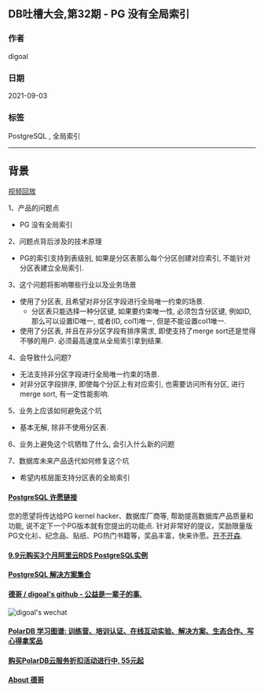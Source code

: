 ## DB吐槽大会,第32期 - PG 没有全局索引    
    
### 作者    
digoal    
    
### 日期    
2021-09-03    
    
### 标签    
PostgreSQL , 全局索引    
    
----    
    
## 背景    
[视频回放](https://www.bilibili.com/video/BV15h411s7rm/)    
    
1、产品的问题点    
- PG 没有全局索引    
    
2、问题点背后涉及的技术原理    
- PG的索引支持到表级别, 如果是分区表那么每个分区创建对应索引, 不能针对分区表建立全局索引.      
    
3、这个问题将影响哪些行业以及业务场景    
- 使用了分区表, 且希望对非分区字段进行全局唯一约束的场景.     
    - 分区表只能选择一种分区键, 如果要约束唯一性, 必须包含分区键, 例如ID, 那么可以设置ID唯一, 或者(ID, col1)唯一, 但是不能设置col1唯一.     
- 使用了分区表, 并且在非分区字段有排序需求, 即使支持了merge sort还是觉得不够的用户. 必须最高速度从全局索引拿到结果.      
    
4、会导致什么问题?    
- 无法支持非分区字段进行全局唯一约束的场景.     
- 对非分区字段排序, 即使每个分区上有对应索引, 也需要访问所有分区, 进行merge sort, 有一定性能影响.     
    
5、业务上应该如何避免这个坑     
- 基本无解, 除非不使用分区表.    
    
6、业务上避免这个坑牺牲了什么, 会引入什么新的问题    
    
    
7、数据库未来产品迭代如何修复这个坑    
- 希望内核层面支持分区表的全局索引     
    
  
#### [PostgreSQL 许愿链接](https://github.com/digoal/blog/issues/76 "269ac3d1c492e938c0191101c7238216")
您的愿望将传达给PG kernel hacker、数据库厂商等, 帮助提高数据库产品质量和功能, 说不定下一个PG版本就有您提出的功能点. 针对非常好的提议，奖励限量版PG文化衫、纪念品、贴纸、PG热门书籍等，奖品丰富，快来许愿。[开不开森](https://github.com/digoal/blog/issues/76 "269ac3d1c492e938c0191101c7238216").  
  
  
#### [9.9元购买3个月阿里云RDS PostgreSQL实例](https://www.aliyun.com/database/postgresqlactivity "57258f76c37864c6e6d23383d05714ea")
  
  
#### [PostgreSQL 解决方案集合](https://yq.aliyun.com/topic/118 "40cff096e9ed7122c512b35d8561d9c8")
  
  
#### [德哥 / digoal's github - 公益是一辈子的事.](https://github.com/digoal/blog/blob/master/README.md "22709685feb7cab07d30f30387f0a9ae")
  
  
![digoal's wechat](../pic/digoal_weixin.jpg "f7ad92eeba24523fd47a6e1a0e691b59")
  
  
#### [PolarDB 学习图谱: 训练营、培训认证、在线互动实验、解决方案、生态合作、写心得拿奖品](https://www.aliyun.com/database/openpolardb/activity "8642f60e04ed0c814bf9cb9677976bd4")
  
  
#### [购买PolarDB云服务折扣活动进行中, 55元起](https://www.aliyun.com/activity/new/polardb-yunparter?userCode=bsb3t4al "e0495c413bedacabb75ff1e880be465a")
  
  
#### [About 德哥](https://github.com/digoal/blog/blob/master/me/readme.md "a37735981e7704886ffd590565582dd0")
  
